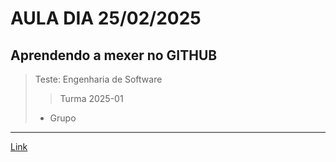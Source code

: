 # AULA DIA 25/02/2025
## Aprendendo a mexer no GITHUB 

> Teste: Engenharia de Software
>> Turma 2025-01
> - Grupo
---
[Link](https://github.com/radamesp7/AULA_s_2025-01-EngI-G1/blob/main/README.MD "Ameaça")
